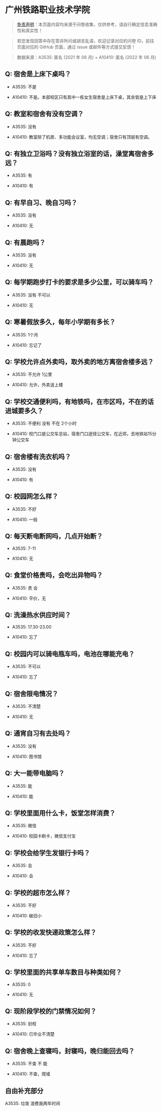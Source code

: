 # 广州铁路职业技术学院

> [免责声明](https://colleges.chat/#_3)：本页面内容均来源于问卷收集，仅供参考，请自行确定信息准确性和真实性！

> 若您发现回答中存在答非所问或胡言乱语，欢迎记录对应的问卷 ID，前往页面对应的 GitHub 页面，通过 issue 或邮件等方式提交反馈！

> 数据来源：A3535: 匿名 (2021 年 06 月) + A10410: 匿名 (2022 年 06 月)

## Q: 宿舍是上床下桌吗？

- A3535: 不是

- A10410: 不是。本部校区只有其中一栋女生宿舍是上床下桌，其余皆是上下床

## Q: 教室和宿舍有没有空调？

- A3535: 没有

- A10410: 教室除了机房、多功能会议室，均无空调；宿舍只有顶层有空调。

## Q: 有独立卫浴吗？没有独立浴室的话，澡堂离宿舍多远？

- A3535: 有

- A10410: 有

## Q: 有早自习、晚自习吗？

- A3535: 没有

- A10410: 无

## Q: 有晨跑吗？

- A3535: 没有

- A10410: 无

## Q: 每学期跑步打卡的要求是多少公里，可以骑车吗？

- A3535: 没有 不可以

- A10410: 无

## Q: 寒暑假放多久，每年小学期有多长？

- A3535: 1个月

- A10410: 忘记了

## Q: 学校允许点外卖吗，取外卖的地方离宿舍楼多远？

- A3535: 不允许 1公里

- A10410: 允许，外卖送上楼

## Q: 学校交通便利吗，有地铁吗，在市区吗，不在的话进城要多久？

- A3535: 不便利 没有 不在 2个小时

- A10410: 校门口是公交车总站，宿舍门口途径公交车，在近郊，去地铁站15分钟公交车

## Q: 宿舍楼有洗衣机吗？

- A3535: 没有

- A10410: 有

## Q: 校园网怎么样？

- A3535: 不好

- A10410: 一般

## Q: 每天断电断网吗，几点开始断？

- A3535: 7-11

- A10410: 无

## Q: 食堂价格贵吗，会吃出异物吗？

- A3535: 贵 会

- A10410: 平价，无

## Q: 洗澡热水供应时间？

- A3535: 17.30-23.00

- A10410: 忘了

## Q: 校园内可以骑电瓶车吗，电池在哪能充电？

- A3535: 不可以

- A10410: 忘了

## Q: 宿舍限电情况？

- A3535: 不清楚

- A10410: 无

## Q: 通宵自习有去处吗？

- A3535: 没有

- A10410: 图书馆

## Q: 大一能带电脑吗？

- A3535: 能

- A10410: 能

## Q: 学校里面用什么卡，饭堂怎样消费？

- A3535: 微信

- A10410: 校园卡刷卡，微信支付宝

## Q: 学校会给学生发银行卡吗？

- A3535: 会

- A10410: 会

## Q: 学校的超市怎么样？

- A3535: 不好

- A10410: 破旧小

## Q: 学校的收发快递政策怎么样？

- A3535: 不好

- A10410: 忘了

## Q: 学校里面的共享单车数目与种类如何？

- A3535: 0

- A10410: 无

## Q: 现阶段学校的门禁情况如何？

- A3535: 封校

- A10410: 已毕业不清楚

## Q: 宿舍晚上查寝吗，封寝吗，晚归能回去吗？

- A3535: 不查 不 能

- A10410: 不查，爬墙

## 自由补充部分

A3535: 垃圾 浪费我两年时间